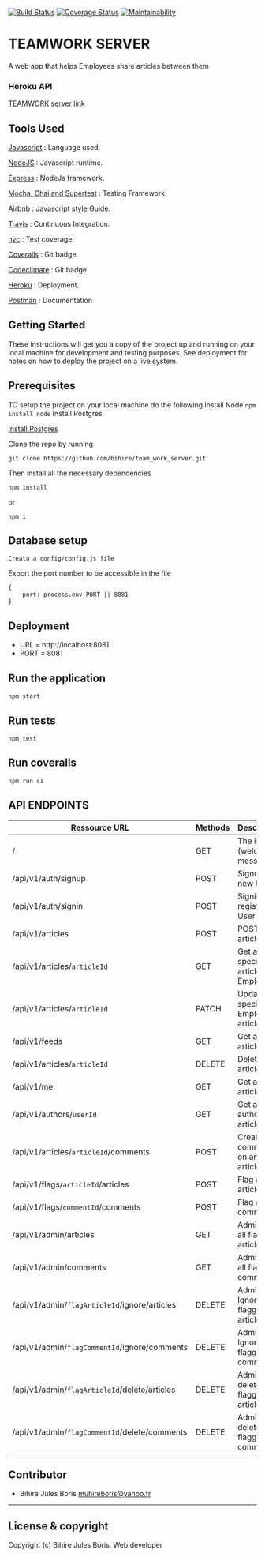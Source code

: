 
[![Build Status](https://travis-ci.org/bihire/team_work_server.svg?branch=bg-server-additional-lfa-feedbacks-168970103)](https://travis-ci.org/bihire/team_work_server)     [![Coverage Status](https://coveralls.io/repos/github/bihire/team_work_server/badge.svg?branch=bg-server-additional-lfa-feedbacks-168970103)](https://coveralls.io/github/bihire/team_work_server?branch=develop)   [![Maintainability](https://api.codeclimate.com/v1/badges/ec2e4a537c040aa1a01a/maintainability)](https://codeclimate.com/github/bihire/team_work_server/maintainability)

# TEAMWORK SERVER

A web app that helps Employees share articles between them

### Heroku API
[TEAMWORK server link](https://team-work-server.herokuapp.com/)

## Tools Used

[Javascript](https://javascript.info/) : Language used.

[NodeJS](https://nodejs.org/en/) : Javascript runtime.

[Express](http://expressjs.com/) : NodeJs framework.

[Mocha, Chai and Supertest](https://www.youtube.com/watch?v=MLTRHc5dk6s) : Testing Framework.

[Airbnb](https://github.com/airbnb/javascript) : Javascript style Guide.

[Travis](https://travis-ci.org/) : Continuous Integration.

[nyc](https://github.com/istanbuljs/nyc) : Test coverage.

[Coveralls](https://coveralls.io/) : Git badge.

[Codeclimate](https://codeclimate.com/) : Git badge.

[Heroku](https://www.heroku.com/) : Deployment.

[Postman](https://www.getpostman.com/) : Documentation


## Getting Started
These instructions will get you a copy of the project up and running on your local machine for development and testing purposes. See deployment for notes on how to deploy the project on a live system.

## Prerequisites
TO setup the project on your local machine do the following
Install Node
``` npm install node ```
Install Postgres

[Install Postgres](http://www.postgresqltutorial.com/install-postgresql/)

Clone the repo by running

```git clone https://github.com/bihire/team_work_server.git```

Then install all the necessary dependencies

``` 
npm install 
``` 
or 
``` 
npm i 
```

## Database setup

```
Creata a config/config.js file
```

Export the port number to be accessible in the file

```
{
    port: process.env.PORT || 8081
}
```

## Deployment

* URL = http://localhost:8081
* PORT = 8081


## Run the application

```
npm start
```

## Run tests

```
npm test
```

## Run coveralls

```
npm run ci
```

## API ENDPOINTS

| Ressource URL | Methods  | Description  |
| ------- | --- | --- |
| / | GET | The index (welcome message) |
| /api/v1/auth/signup | POST | Signup a new User |
| /api/v1/auth/signin | POST | Signin registered User |
| /api/v1/articles | POST | POST an article |
| /api/v1/articles/`articleId` | GET | Get a specific article for a Employee |
| /api/v1/articles/`articleId` | PATCH | Update a specific Employee's article |
| /api/v1/feeds | GET | Get all the articles |
| /api/v1/articles/`articleId` | DELETE | Delete own article |
| /api/v1/me | GET | Get all own articles |
| /api/v1/authors/`userId` | GET | Get all author's articles |
| /api/v1/articles/`articleId`/comments | POST | Create a comment on an article |
| /api/v1/flags/`articleId`/articles | POST | Flag an article |
| /api/v1/flags/`commentId`/comments | POST | Flag an comment |
| /api/v1/admin/articles | GET | Admin get all flagged articles |
| /api/v1/admin/comments | GET | Admin get all flagged comments |
| /api/v1/admin/`flagArticleId`/ignore/articles | DELETE | Admin can Ignore a flagged article |
| /api/v1/admin/`flagCommentId`/ignore/comments | DELETE | Admin can Ignore a flagged comments |
| /api/v1/admin/`flagArticleId`/delete/articles | DELETE | Admin can delete a flagged article |
| /api/v1/admin/`flagCommentId`/delete/comments | DELETE | Admin can delete a flagged comments |


## Contributor
- Bihire Jules Boris <muhireboris@yahoo.fr>

---

## License & copyright
Copyright (c) Bihire Jules Boris, Web developer
